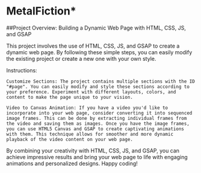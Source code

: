 # MetalFiction*
##Project Overview: Building a Dynamic Web Page with HTML, CSS, JS, and GSAP

This project involves the use of HTML, CSS, JS, and GSAP to create a dynamic web page. By following these simple steps, you can easily modify the existing project or create a new one with your own style.

Instructions:

    Customize Sections: The project contains multiple sections with the ID "#page". You can easily modify and style these sections according to your preference. Experiment with different layouts, colors, and content to make the page unique to your vision.

    Video to Canvas Animation: If you have a video you'd like to incorporate into your web page, consider converting it into sequenced image frames. This can be done by extracting individual frames from the video and saving them as images. Once you have the image frames, you can use HTML5 Canvas and GSAP to create captivating animations with them. This technique allows for smoother and more dynamic playback of the video content on your web page.

By combining your creativity with HTML, CSS, JS, and GSAP, you can achieve impressive results and bring your web page to life with engaging animations and personalized designs. Happy coding!
